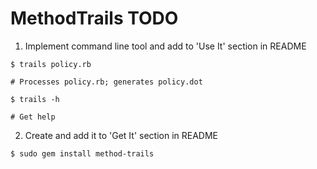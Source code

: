 MethodTrails TODO
=================

1. Implement command line tool and add to 'Use It' section in README

  `$ trails policy.rb`

  `# Processes policy.rb; generates policy.dot`

  `$ trails -h`

  `# Get help`
  
2. Create and add it to 'Get It' section in README

  `$ sudo gem install method-trails`

